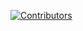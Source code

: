 [![Contributors](https://img.shields.io/github/contributors/punitkaswan/punit?style=flat-square)](https://github.com/punitkaswan/punit/graphs/contributors)
